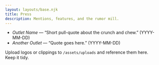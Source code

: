 ```yaml
---
layout: layouts/base.njk
title: Press
description: Mentions, features, and the rumor mill.
---
```


- *Outlet Name* — “Short pull-quote about the crunch and chew.” (YYYY-MM-DD)  
- *Another Outlet* — “Quote goes here.” (YYYY-MM-DD)

Upload logos or clippings to `/assets/uploads` and reference them here. Keep it tidy.
